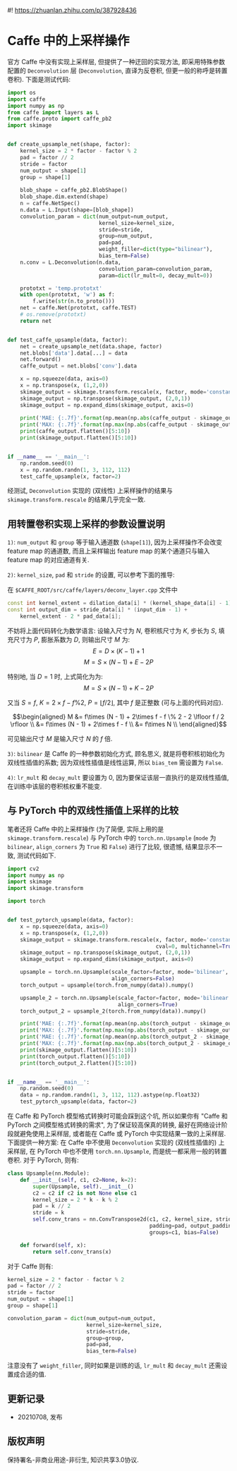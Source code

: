 #! https://zhuanlan.zhihu.com/p/387928436
# Caffe 中的上采样操作

官方 Caffe 中没有实现上采样层, 但提供了一种迂回的实现方法, 即采用特殊参数配置的 `Deconvolution` 层 (`Deconvolution`, 直译为反卷积, 但更一般的称呼是转置卷积). 下面是测试代码:

```python
import os
import caffe
import numpy as np
from caffe import layers as L
from caffe.proto import caffe_pb2
import skimage


def create_upsample_net(shape, factor):
    kernel_size = 2 * factor - factor % 2
    pad = factor // 2
    stride = factor
    num_output = shape[1]
    group = shape[1]
    
    blob_shape = caffe_pb2.BlobShape()
    blob_shape.dim.extend(shape)
    n = caffe.NetSpec()
    n.data = L.Input(shape=[blob_shape])
    convolution_param = dict(num_output=num_output, 
                             kernel_size=kernel_size, 
                             stride=stride, 
                             group=num_output,
                             pad=pad,
                             weight_filler=dict(type="bilinear"),
                             bias_term=False)
    n.conv = L.Deconvolution(n.data, 
                             convolution_param=convolution_param,
                             param=dict(lr_mult=0, decay_mult=0))

    prototxt = 'temp.prototxt'
    with open(prototxt, 'w') as f:
        f.write(str(n.to_proto()))
    net = caffe.Net(prototxt, caffe.TEST)
    # os.remove(prototxt)
    return net


def test_caffe_upsample(data, factor):
    net = create_upsample_net(data.shape, factor)
    net.blobs['data'].data[...] = data
    net.forward()
    caffe_output = net.blobs['conv'].data

    x = np.squeeze(data, axis=0)
    x = np.transpose(x, (1,2,0))
    skimage_output = skimage.transform.rescale(x, factor, mode='constant', cval=0)
    skimage_output = np.transpose(skimage_output, (2,0,1))
    skimage_output = np.expand_dims(skimage_output, axis=0)
    
    print('MAE: {:.7f}'.format(np.mean(np.abs(caffe_output - skimage_output))))
    print('MAX: {:.7f}'.format(np.max(np.abs(caffe_output - skimage_output))))
    print(caffe_output.flatten()[5:10])
    print(skimage_output.flatten()[5:10])


if __name__ == '__main__':
    np.random.seed(0)
    x = np.random.randn(1, 3, 112, 112)
    test_caffe_upsample(x, factor=2)
```
经测试, `Deconvolution` 实现的 (双线性) 上采样操作的结果与 `skimage.transform.rescale` 的结果几乎完全一致. 


## 用转置卷积实现上采样的参数设置说明

`1)`: `num_output` 和 `group` 等于输入通道数 (`shape[1]`), 因为上采样操作不会改变 feature map 的通道数, 而且上采样输出 feature map 的某个通道只与输入 feature map 的对应通道有关.

`2)`: `kernel_size`, `pad` 和 `stride` 的设置, 可以参考下面的推导:

在 `$CAFFE_ROOT/src/caffe/layers/deconv_layer.cpp` 文件中
```c++
const int kernel_extent = dilation_data[i] * (kernel_shape_data[i] - 1) + 1;
const int output_dim = stride_data[i] * (input_dim - 1) + 
    kernel_extent - 2 * pad_data[i];
```
不妨将上面代码转化为数学语言: 设输入尺寸为 $N$, 卷积核尺寸为 $K$, 步长为 $S$, 填充尺寸为 $P$, 膨胀系数为 $D$, 则输出尺寸 $M$ 为: 
$$ E =  D\times (K - 1) + 1 $$
$$ M = S \times (N - 1) + E - 2P $$

特别地, 当 $D=1$ 时, 上式简化为为:
$$ M = S \times (N - 1) + K - 2P $$ 

又当 $S = f$, $K = 2\times f - f \% 2$, $P=\lfloor f / 2 \rfloor$, 其中 $f$ 是正整数 (可与上面的代码对应).

$$\begin{aligned}
M &= f\times (N - 1) + 2\times f - f \% 2 - 2 \lfloor f / 2 \rfloor \\
  &= f\times (N - 1) + 2\times f - f \\
  &= f\times N \\
\end{aligned}$$ 

可见输出尺寸 $M$ 是输入尺寸 $N$ 的 $f$ 倍. 

`3)`: `bilinear` 是 Caffe 的一种参数初始化方式, 顾名思义, 就是将卷积核初始化为双线性插值的系数; 因为双线性插值是线性运算, 所以 `bias_tem` 需设置为 `False`. 

`4)`: `lr_mult` 和 `decay_mult` 要设置为 0, 因为要保证该层一直执行的是双线性插值, 在训练中该层的卷积核权重不能变.


## 与 PyTorch 中的双线性插值上采样的比较
笔者还将 Caffe 中的上采样操作 (为了简便, 实际上用的是 `skimage.transform.rescale`) 与 PyTorch 中的 `torch.nn.Upsample` (`mode` 为 `bilinear`, `align_corners` 为 `True` 和 `False`) 进行了比较, 很遗憾, 结果显示不一致, 测试代码如下. 
```python
import cv2
import numpy as np
import skimage
import skimage.transform

import torch


def test_pytorch_upsample(data, factor):
    x = np.squeeze(data, axis=0)
    x = np.transpose(x, (1,2,0))
    skimage_output = skimage.transform.rescale(x, factor, mode='constant', 
                                               cval=0, multichannel=True)
    skimage_output = np.transpose(skimage_output, (2,0,1))
    skimage_output = np.expand_dims(skimage_output, axis=0)

    upsample = torch.nn.Upsample(scale_factor=factor, mode='bilinear', 
                                 align_corners=False)
    torch_output = upsample(torch.from_numpy(data)).numpy()

    upsample_2 = torch.nn.Upsample(scale_factor=factor, mode='bilinear', 
                                   align_corners=True)
    torch_output_2 = upsample_2(torch.from_numpy(data)).numpy()

    print('MAE: {:.7f}'.format(np.mean(np.abs(torch_output - skimage_output))))
    print('MAX: {:.7f}'.format(np.max(np.abs(torch_output - skimage_output))))
    print('MAE: {:.7f}'.format(np.mean(np.abs(torch_output_2 - skimage_output))))
    print('MAX: {:.7f}'.format(np.max(np.abs(torch_output_2 - skimage_output))))
    print(skimage_output.flatten()[5:10])
    print(torch_output.flatten()[5:10])
    print(torch_output_2.flatten()[5:10])


if __name__ == '__main__':
    np.random.seed(0)
    data = np.random.randn(1, 3, 112, 112).astype(np.float32)
    test_pytorch_upsample(data, factor=2)
```

在 Caffe 和 PyTorch 模型格式转换时可能会踩到这个坑, 所以如果你有 "Caffe 和 PyTorch 之间模型格式转换的需求", 为了保证较高保真的转换, 最好在网络设计阶段就避免使用上采样层, 或者能在 Caffe 或 PyTorch 中实现结果一致的上采样层. 下面提供一种方案: 在 Caffe 中不使用 `Deconvolution` 实现的 (双线性插值的) 上采样层, 在 PyTorch 中也不使用 `torch.nn.Upsample`, 而是统一都采用一般的转置卷积. 对于 PyTorch, 则有:
```python
class Upsample(nn.Module):
    def __init__(self, c1, c2=None, k=2):
        super(Upsample, self).__init__()
        c2 = c2 if c2 is not None else c1
        kernel_size = 2 * k - k % 2
        pad = k // 2
        stride = k
        self.conv_trans = nn.ConvTranspose2d(c1, c2, kernel_size, stride=stride, 
                                             padding=pad, output_padding=0,  
                                             groups=c1, bias=False)

    def forward(self, x):
        return self.conv_trans(x)
```
对于 Caffe 则有:
```python
kernel_size = 2 * factor - factor % 2
pad = factor // 2
stride = factor
num_output = shape[1]
group = shape[1]

convolution_param = dict(num_output=num_output, 
                         kernel_size=kernel_size, 
                         stride=stride, 
                         group=group,
                         pad=pad,
                         bias_term=False)
```
注意没有了 `weight_filler`, 同时如果是训练的话, `lr_mult` 和 `decay_mult` 还需设置成合适的值.

## **更新记录**
- 20210708, 发布

## **版权声明**
保持署名-非商业用途-非衍生, 知识共享3.0协议.  

